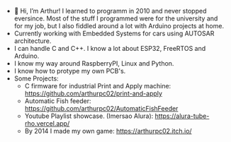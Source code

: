 - 👋 Hi, I’m Arthur! I learned to programm in 2010 and never stopped eversince. Most of the stuff I programmed were for the university and for my job,
but I also fiddled around a lot with Arduino projects at home.
- Currently working with Embedded Systems for cars using AUTOSAR architecture.
- I can handle C and C++. I know a lot about ESP32, FreeRTOS and Arduino.
- I know my way around RaspberryPI, Linux and Python.
- I know how to protype my own PCB's.
- Some Projects:
  - C firmware for industrial Print and Apply machine: https://github.com/arthurpc02/print-and-apply
  - Automatic Fish feeder: https://github.com/arthurpc02/AutomaticFishFeeder
  - Youtube Playlist showcase. (Imersao Alura): https://alura-tube-rho.vercel.app/
  - By 2014 I made my own game: https://arthurpc02.itch.io/


<!---
arthurpc02/arthurpc02 is a ✨ special ✨ repository because its `README.md` (this file) appears on your GitHub profile.
You can click the Preview link to take a look at your changes.
--->
